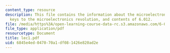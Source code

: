 ```yaml
---
content_type: resource
description: This file contains the information about the microelectronics revolution,
  keys to the microelectronics revolution, and contents of 6.012.
file: /media/https%3A/open-learning-course-data-rc.s3.amazonaws.com/6-012-microelectronic-devices-and-circuits-fall-2005/6845e4ed047070a1df081426e820ad2e_lec1.pdf
file_type: application/pdf
resourcetype: Document
title: lec1.pdf
uid: 6845e4ed-0470-70a1-df08-1426e820ad2e
---
```


